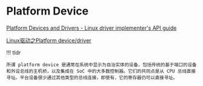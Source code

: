 # Platform Device

[Platform Devices and Drivers - Linux driver implementer's API guide](https://www.kernel.org/doc/html/latest/driver-api/driver-model/platform.html)

[Linux驱动之Platform device/driver](https://zhuanlan.zhihu.com/p/142951659)

!!! tldr

    所谓 platform device 是通常在系统中显示为自治实体的设备，包括传统的基于端口的设备和外设总线的主机桥，以及集成在 SoC 中的大多数控制器。它们的共同点是从 CPU 总线直接寻址。平台设备很少通过其他类型的总线连接，即使有，它的寄存器仍可以直接寻址。
